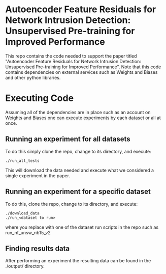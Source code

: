 # Autoencoder Feature Residuals for Network Intrusion Detection:  Unsupervised Pre-training for Improved Performance 

This repo contains the code needed to support the paper titled "Autoencoder Feature Residuals for Network Intrusion Detection:  Unsupervised Pre-training for Improved Performance". Note that this code contains dependencies on external services such as Weights and Biases and other python libraries.

# Executing Code
Assuming all of the dependencies are in place such as an account on Weights and Biases one can execute experiments by each dataset or all at once.

## Running an experiment for all datasets

To do this simply clone the repo, change to its directory, and execute:

```
./run_all_tests
```

This will download the data needed and execute what we considered a single experiment in the paper.

## Running an experiment for a specific dataset
To do this, clone the repo, change to its directory, and execute:

```
./download_data
./run_<dataset to run>
```

where you replace with one of the dataset run scripts in the repo such as run_nf_unsw_nb15_v2

## Finding results data
After performing an experiment the resulting data can be found in the ./output/ directory.

